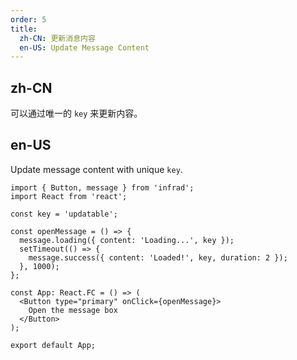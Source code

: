 ```yaml
---
order: 5
title:
  zh-CN: 更新消息内容
  en-US: Update Message Content
---
```


## zh-CN

可以通过唯一的 `key` 来更新内容。

## en-US

Update message content with unique `key`.

```tsx
import { Button, message } from 'infrad';
import React from 'react';

const key = 'updatable';

const openMessage = () => {
  message.loading({ content: 'Loading...', key });
  setTimeout(() => {
    message.success({ content: 'Loaded!', key, duration: 2 });
  }, 1000);
};

const App: React.FC = () => (
  <Button type="primary" onClick={openMessage}>
    Open the message box
  </Button>
);

export default App;
```
